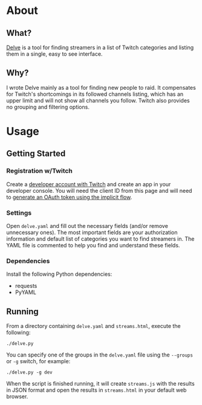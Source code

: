 # About

## What?

[Delve](http://rewire.hlmjr.com/delve.html) is a tool for finding streamers in a list of Twitch categories and listing them in a single, easy to see interface.

## Why?

I wrote Delve mainly as a tool for finding new people to raid. It compensates for Twitch's shortcomings in its followed channels listing, which has an upper limit and will not show all channels you follow. Twitch also provides no grouping and filtering options.

# Usage

## Getting Started

### Registration w/Twitch

Create a [developer account with Twitch](https://dev.twitch.tv/console) and create an app in your developer console. You will need the client ID from this page and will need to [generate an OAuth token using the implicit flow](https://dev.twitch.tv/docs/authentication/getting-tokens-oauth/).

### Settings

Open `delve.yaml` and fill out the necessary fields (and/or remove unnecessary ones). The most important fields are your authorization information and default list of categories you want to find streamers in. The YAML file is commented to help you find and understand these fields.

### Dependencies

Install the following Python dependencies:
- requests
- PyYAML

## Running

From a directory containing `delve.yaml` and `streams.html`, execute the following:

```
./delve.py
```

You can specify one of the groups in the `delve.yaml` file using the `--groups` or `-g` switch, for example:

```
./delve.py -g dev
```

When the script is finished running, it will create `streams.js` with the results in JSON format and open the results in `streams.html` in your default web browser.
